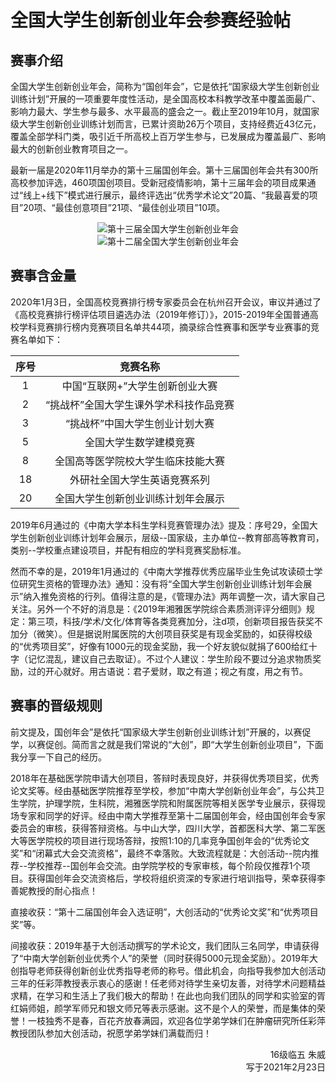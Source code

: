 # 全国大学生创新创业年会参赛经验帖

## 赛事介绍

全国大学生创新创业年会，简称为“国创年会”，它是依托“国家级大学生创新创业训练计划”开展的一项重要年度性活动，是全国高校本科教学改革中覆盖面最广、影响力最大、学生参与最多、水平最高的盛会之一。截止至2019年10月，就国家级大学生创新创业训练计划而言，已累计资助26万个项目，支持经费近43亿元，覆盖全部学科门类，吸引近千所高校上百万学生参与，已发展成为覆盖最广、影响最大的创新创业教育项目之一。

最新一届是2020年11月举办的第十三届国创年会。第十三届国创年会共有300所高校参加评选，460项国创项目。受新冠疫情影响，第十三届年会的项目成果通过“线上+线下”模式进行展示，最终评选出“优秀学术论文”20篇、“我最喜爱的项目”20项、“最佳创意项目”21项、“最佳创业项目”10项。

<div align=center>
<img src="https://gitee.com/zcx980605/Survive_XYSM_dev/raw/master/Image/Ch2_9_1.png" alt="第十三届全国大学生创新创业年会">
</div>
<div align=center>
<img src="https://gitee.com/zcx980605/Survive_XYSM_dev/raw/master/Image/Ch2_9_2.png" alt="第十二届全国大学生创新创业年会">
</div>

## 赛事含金量

2020年1月3日，全国高校竞赛排行榜专家委员会在杭州召开会议，审议并通过了《高校竞赛排行榜评估项目遴选办法（2019年修订）》，2015-2019年全国普通高校学科竞赛排行榜内竞赛项目名单共44项，摘录综合性赛事和医学专业赛事的竞赛名单如下：

|序号|竞赛名称|
|:----:|:----:|
|1|中国“互联网+”大学生创新创业大赛|
|2|“挑战杯”全国大学生课外学术科技作品竞赛|
|3|“挑战杯”中国大学生创业计划大赛|
|5|全国大学生数学建模竞赛|
|8|全国高等医学院校大学生临床技能大赛|
|18|外研社全国大学生英语竞赛系列|
|20|全国大学生创新创业训练计划年会展示|

2019年6月通过的《中南大学本科生学科竞赛管理办法》提及：序号29，全国大学生创新创业训练计划年会展示，层级--国家级，主办单位--教育部高等教育司，类别--学校重点建设项目，并配有相应的学科竞赛奖励标准。

然而不幸的是，2019年1月通过的《中南大学推荐优秀应届毕业生免试攻读硕士学位研究生资格的管理办法》通知：没有将“全国大学生创新创业训练计划年会展示”纳入推免资格的行列。值得注意的是，《管理办法》两年调整一次，请大家自己关注。另外一个不好的消息是：《2019年湘雅医学院综合素质测评评分细则》规定：第三项，科技/学术/文化/体育等各类竞赛加分，注d项，创新项目报告获奖不加分（微笑）。但是据说附属医院的大创项目获奖是有现金奖励的，如获得校级的“优秀项目奖”，好像有1000元的现金奖励，我一个好友貌似就捐了600给红十字（记忆混乱，建议自己去取证）。不过个人建议：学生阶段不要过分追求物质奖励，过的开心就好。用古语说：君子爱财，取之有道；视之有度，用之有节。

## 赛事的晋级规则

前文提及，国创年会”是依托“国家级大学生创新创业训练计划”开展的，以赛促学，以赛促创。简而言之就是我们常说的“大创”，即“大学生创新创业项目”，下面我分享一下自己的经历。

2018年在基础医学院申请大创项目，答辩时表现良好，并获得优秀项目奖，优秀论文奖等。经由基础医学院推荐至学校，参加“中南大学创新创业年会”，与公共卫生学院，护理学院，生科院，湘雅医学院和附属医院等相关医学专业展示，获得现场专家和同学的好评。经由中南大学推荐至第十二届国创年会，经由国创年会专家委员会的审核，获得答辩资格。与中山大学，四川大学，首都医科大学、第二军医大等医学院校的项目进行现场答辩，按照1:10的几率竞争国创年会的“优秀论文奖”和“闭幕式大会交流资格”，最终不幸落败。大致流程就是：大创活动--院内推荐--学校推荐--国创年会交流。由学院学校的专家审核，每个阶段仅推荐1个项目。获得国创年会交流资格后，学校将组织资深的专家进行培训指导，荣幸获得李善妮教授的耐心指点！

直接收获：“第十二届国创年会入选证明”，大创活动的“优秀论文奖”和“优秀项目奖”等。

间接收获：2019年基于大创活动撰写的学术论文，我们团队三名同学，申请获得了“中南大学创新创业优秀个人”的荣誉（同时获得5000元现金奖励）。2019年大创指导老师获得创新创业优秀指导老师的称号。借此机会，向指导我参加大创活动三年的任彩萍教授表示衷心的感谢！任老师对待学生亲切友善，对待学术问题精益求精，在学习和生活上了我们极大的帮助！在此也向我们团队的同学和实验室的胥红娟师姐，颜学军师兄和银文师兄等表示感谢。这不是个人的荣誉，而是集体的荣誉！一枝独秀不是春，百花齐放春满园，欢迎各位学弟学妹们在肿瘤研究所任彩萍教授团队参加大创活动，祝愿学弟学妹们满载而归！

<p align="right">16级临五 朱威<br/>写于2021年2月23日</p>